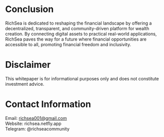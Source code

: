 # Conclusion
RichSea is dedicated to reshaping the financial landscape by offering a decentralized, transparent, and community-driven platform for wealth creation. By connecting digital assets to practical real-world applications, RichSea paves the way for a future where financial opportunities are accessible to all, promoting financial freedom and inclusivity.

# Disclaimer
This whitepaper is for informational purposes only and does not constitute investment advice.

# Contact Information
Email: richsea001@gmail.com    
Website: richsea.netfly.app  
Telegram: @richseacommunity  


